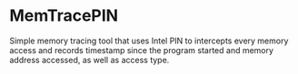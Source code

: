 # MemTracePIN
Simple memory tracing tool that uses Intel PIN to intercepts every memory access and records timestamp since the program started and memory address accessed, as well as access type.

